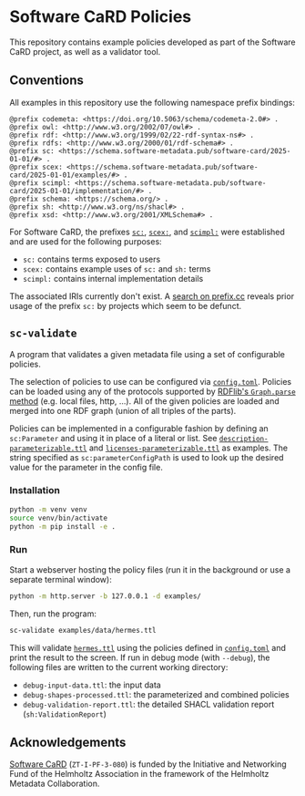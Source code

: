 <!--
SPDX-FileCopyrightText: 2024 Helmholtz-Zentrum Dresden - Rossendorf (HZDR)
SPDX-License-Identifier: CC-BY-4.0
SPDX-FileContributor: David Pape
-->

# Software CaRD Policies

This repository contains example policies developed as part of the Software CaRD project, as well as a validator tool.

## Conventions

All examples in this repository use the following namespace prefix bindings:

```turtle
@prefix codemeta: <https://doi.org/10.5063/schema/codemeta-2.0#> .
@prefix owl: <http://www.w3.org/2002/07/owl#> .
@prefix rdf: <http://www.w3.org/1999/02/22-rdf-syntax-ns#> .
@prefix rdfs: <http://www.w3.org/2000/01/rdf-schema#> .
@prefix sc: <https://schema.software-metadata.pub/software-card/2025-01-01/#> .
@prefix scex: <https://schema.software-metadata.pub/software-card/2025-01-01/examples/#> .
@prefix scimpl: <https://schema.software-metadata.pub/software-card/2025-01-01/implementation/#> .
@prefix schema: <https://schema.org/> .
@prefix sh: <http://www.w3.org/ns/shacl#> .
@prefix xsd: <http://www.w3.org/2001/XMLSchema#> .
```

For Software CaRD, the prefixes
[`sc:`](https://schema.software-metadata.pub/software-card/2025-01-01/#),
[`scex:`](https://schema.software-metadata.pub/software-card/2025-01-01/examples/#), and
[`scimpl:`](https://schema.software-metadata.pub/software-card/2025-01-01/implementation/#)
were established and are used for the following purposes:

- `sc:` contains terms exposed to users
- `scex:` contains example uses of `sc:` and `sh:` terms
- `scimpl:` contains internal implementation details

The associated IRIs currently don't exist.
A [search on prefix.cc](https://prefix.cc/sc) reveals prior usage of the prefix `sc:` by projects which seem to be
defunct.

## `sc-validate`

A program that validates a given metadata file using a set of configurable policies.

The selection of policies to use can be configured via [`config.toml`](config.toml).
Policies can be loaded using any of the protocols supported by
[RDFlib's `Graph.parse` method](https://rdflib.readthedocs.io/en/stable/apidocs/rdflib.html#rdflib.graph.Graph.parse)
(e.g. local files, http, ...).
All of the given policies are loaded and merged into one RDF graph (union of all triples of the parts).

Policies can be implemented in a configurable fashion by defining an `sc:Parameter` and using it in place of a literal
or list.
See [`description-parameterizable.ttl`](examples/policies/description-parameterizable.ttl) and
[`licenses-parameterizable.ttl`](examples/policies/licenses-parameterizable.ttl) as examples.
The string specified as `sc:parameterConfigPath` is used to look up the desired value for the parameter in the config
file.

### Installation

```bash
python -m venv venv
source venv/bin/activate
python -m pip install -e .
```

### Run

Start a webserver hosting the policy files (run it in the background or use a separate terminal window):

```bash
python -m http.server -b 127.0.0.1 -d examples/
```

Then, run the program:

```bash
sc-validate examples/data/hermes.ttl
```

This will validate [`hermes.ttl`](examples/data/hermes.ttl) using the policies defined in [`config.toml`](config.toml)
and print the result to the screen.
If run in debug mode (with `--debug`), the following files are written to the current working directory:

- `debug-input-data.ttl`: the input data
- `debug-shapes-processed.ttl`: the parameterized and combined policies
- `debug-validation-report.ttl`: the detailed SHACL validation report (`sh:ValidationReport`)

## Acknowledgements

[Software CaRD](https://helmholtz-metadaten.de/en/inf-projects/softwarecard) (`ZT-I-PF-3-080`) is funded by the
Initiative and Networking Fund of the Helmholtz Association in the framework of the Helmholtz Metadata Collaboration.
